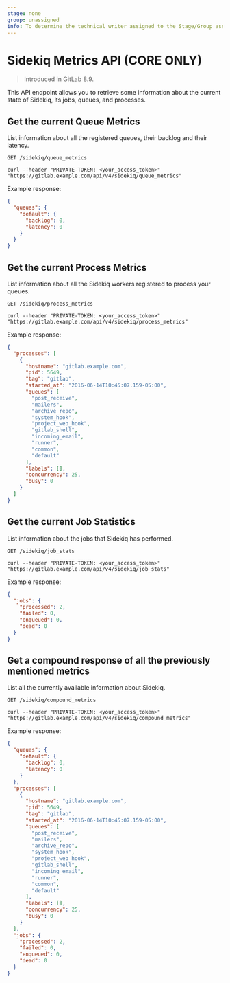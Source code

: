 ```yaml
---
stage: none
group: unassigned
info: To determine the technical writer assigned to the Stage/Group associated with this page, see https://about.gitlab.com/handbook/engineering/ux/technical-writing/#assignments
---
```


# Sidekiq Metrics API **(CORE ONLY)**

> Introduced in GitLab 8.9.

This API endpoint allows you to retrieve some information about the current state
of Sidekiq, its jobs, queues, and processes.

## Get the current Queue Metrics

List information about all the registered queues, their backlog and their
latency.

```plaintext
GET /sidekiq/queue_metrics
```

```shell
curl --header "PRIVATE-TOKEN: <your_access_token>" "https://gitlab.example.com/api/v4/sidekiq/queue_metrics"
```

Example response:

```json
{
  "queues": {
    "default": {
      "backlog": 0,
      "latency": 0
    }
  }
}
```

## Get the current Process Metrics

List information about all the Sidekiq workers registered to process your queues.

```plaintext
GET /sidekiq/process_metrics
```

```shell
curl --header "PRIVATE-TOKEN: <your_access_token>" "https://gitlab.example.com/api/v4/sidekiq/process_metrics"
```

Example response:

```json
{
  "processes": [
    {
      "hostname": "gitlab.example.com",
      "pid": 5649,
      "tag": "gitlab",
      "started_at": "2016-06-14T10:45:07.159-05:00",
      "queues": [
        "post_receive",
        "mailers",
        "archive_repo",
        "system_hook",
        "project_web_hook",
        "gitlab_shell",
        "incoming_email",
        "runner",
        "common",
        "default"
      ],
      "labels": [],
      "concurrency": 25,
      "busy": 0
    }
  ]
}
```

## Get the current Job Statistics

List information about the jobs that Sidekiq has performed.

```plaintext
GET /sidekiq/job_stats
```

```shell
curl --header "PRIVATE-TOKEN: <your_access_token>" "https://gitlab.example.com/api/v4/sidekiq/job_stats"
```

Example response:

```json
{
  "jobs": {
    "processed": 2,
    "failed": 0,
    "enqueued": 0,
    "dead": 0
  }
}
```

## Get a compound response of all the previously mentioned metrics

List all the currently available information about Sidekiq.

```plaintext
GET /sidekiq/compound_metrics
```

```shell
curl --header "PRIVATE-TOKEN: <your_access_token>" "https://gitlab.example.com/api/v4/sidekiq/compound_metrics"
```

Example response:

```json
{
  "queues": {
    "default": {
      "backlog": 0,
      "latency": 0
    }
  },
  "processes": [
    {
      "hostname": "gitlab.example.com",
      "pid": 5649,
      "tag": "gitlab",
      "started_at": "2016-06-14T10:45:07.159-05:00",
      "queues": [
        "post_receive",
        "mailers",
        "archive_repo",
        "system_hook",
        "project_web_hook",
        "gitlab_shell",
        "incoming_email",
        "runner",
        "common",
        "default"
      ],
      "labels": [],
      "concurrency": 25,
      "busy": 0
    }
  ],
  "jobs": {
    "processed": 2,
    "failed": 0,
    "enqueued": 0,
    "dead": 0
  }
}
```
